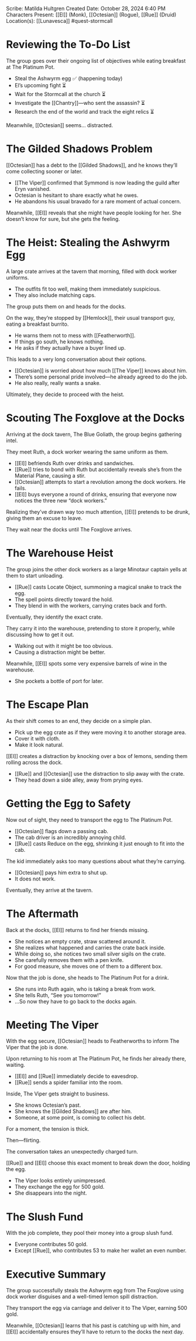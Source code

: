 Scribe: Matilda Hultgren
Created Date: October 28, 2024 6:40 PM
Characters Present: [[El]] (Monk), [[Octesian]] (Rogue), [[Rue]] (Druid)
Location(s): [[Lunavesca]]
#quest-stormcall
# Reviewing the To-Do List
The group goes over their ongoing list of objectives while eating breakfast at The Platinum Pot.
- Steal the Ashwyrm egg ✅ (happening today)
- El’s upcoming fight ⏳
- Wait for the Stormcall at the church ⏳
- Investigate the [[Chantry]]—who sent the assassin? ⏳
- Research the end of the world and track the eight relics ⏳

Meanwhile, [[Octesian]] seems… distracted.
# The Gilded Shadows Problem
[[Octesian]] has a debt to the [[Gilded Shadows]], and he knows they’ll come collecting sooner or later.
- [[The Viper]] confirmed that Symmond is now leading the guild after Eryn vanished.
- Octesian is hesitant to share exactly what he owes.
- He abandons his usual bravado for a rare moment of actual concern.

Meanwhile, [[El]] reveals that she might have people looking for her. She doesn’t know for sure, but she gets the feeling.
# The Heist: Stealing the Ashwyrm Egg
A large crate arrives at the tavern that morning, filled with dock worker uniforms.
- The outfits fit too well, making them immediately suspicious.
- They also include matching caps.

The group puts them on and heads for the docks.

On the way, they’re stopped by [[Hemlock]], their usual transport guy, eating a breakfast burrito.
- He warns them not to mess with [[Featherworth]].
- If things go south, he knows nothing.
- He asks if they actually have a buyer lined up.

This leads to a very long conversation about their options.
- [[Octesian]] is worried about how much [[The Viper]] knows about him.
- There’s some personal pride involved—he already agreed to do the job.
- He also really, really wants a snake.

Ultimately, they decide to proceed with the heist.
# Scouting The Foxglove at the Docks
Arriving at the dock tavern, The Blue Goliath, the group begins gathering intel.

They meet Ruth, a dock worker wearing the same uniform as them.
- [[El]] befriends Ruth over drinks and sandwiches.
- [[Rue]] tries to bond with Ruth but accidentally reveals she’s from the Material Plane, causing a stir.
- [[Octesian]] attempts to start a revolution among the dock workers. He fails.
- [[El]] buys everyone a round of drinks, ensuring that everyone now notices the three new “dock workers.”

Realizing they’ve drawn way too much attention, [[El]] pretends to be drunk, giving them an excuse to leave.

They wait near the docks until The Foxglove arrives.
# The Warehouse Heist
The group joins the other dock workers as a large Minotaur captain yells at them to start unloading.
- [[Rue]] casts Locate Object, summoning a magical snake to track the egg.
- The spell points directly toward the hold.
- They blend in with the workers, carrying crates back and forth.

Eventually, they identify the exact crate.

They carry it into the warehouse, pretending to store it properly, while discussing how to get it out.
- Walking out with it might be too obvious.
- Causing a distraction might be better.

Meanwhile, [[El]] spots some very expensive barrels of wine in the warehouse.
- She pockets a bottle of port for later.
# The Escape Plan
As their shift comes to an end, they decide on a simple plan.
- Pick up the egg crate as if they were moving it to another storage area.
- Cover it with cloth.
- Make it look natural.

[[El]] creates a distraction by knocking over a box of lemons, sending them rolling across the dock.
- [[Rue]] and [[Octesian]] use the distraction to slip away with the crate.
- They head down a side alley, away from prying eyes.
# Getting the Egg to Safety
Now out of sight, they need to transport the egg to The Platinum Pot.
- [[Octesian]] flags down a passing cab.
- The cab driver is an incredibly annoying child.
- [[Rue]] casts Reduce on the egg, shrinking it just enough to fit into the cab.

The kid immediately asks too many questions about what they’re carrying.
- [[Octesian]] pays him extra to shut up.
- It does not work.

Eventually, they arrive at the tavern.
# The Aftermath
Back at the docks, [[El]] returns to find her friends missing.
- She notices an empty crate, straw scattered around it.
- She realizes what happened and carries the crate back inside.
- While doing so, she notices two small silver sigils on the crate.
- She carefully removes them with a pen knife.
- For good measure, she moves one of them to a different box.

Now that the job is done, she heads to The Platinum Pot for a drink.
- She runs into Ruth again, who is taking a break from work.
- She tells Ruth, “See you tomorrow!”
- …So now they have to go back to the docks again.
# Meeting The Viper
With the egg secure, [[Octesian]] heads to Featherworths to inform The Viper that the job is done.

Upon returning to his room at The Platinum Pot, he finds her already there, waiting.
- [[El]] and [[Rue]] immediately decide to eavesdrop.
- [[Rue]] sends a spider familiar into the room.

Inside, The Viper gets straight to business.
- She knows Octesian’s past.
- She knows the [[Gilded Shadows]] are after him.
- Someone, at some point, is coming to collect his debt.

For a moment, the tension is thick.

Then—flirting.

The conversation takes an unexpectedly charged turn.

[[Rue]] and [[El]] choose this exact moment to break down the door, holding the egg.
- The Viper looks entirely unimpressed.
- They exchange the egg for 500 gold.
- She disappears into the night.
# The Slush Fund
With the job complete, they pool their money into a group slush fund.
- Everyone contributes 50 gold.
- Except [[Rue]], who contributes 53 to make her wallet an even number.
# Executive Summary
The group successfully steals the Ashwyrm egg from The Foxglove using dock worker disguises and a well-timed lemon spill distraction.

They transport the egg via carriage and deliver it to The Viper, earning 500 gold.

Meanwhile, [[Octesian]] learns that his past is catching up with him, and [[El]] accidentally ensures they’ll have to return to the docks the next day.